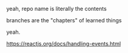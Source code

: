 yeah, repo name is literally the contents

branches are the "chapters" of learned things

yeah.

https://reactjs.org/docs/handling-events.html

